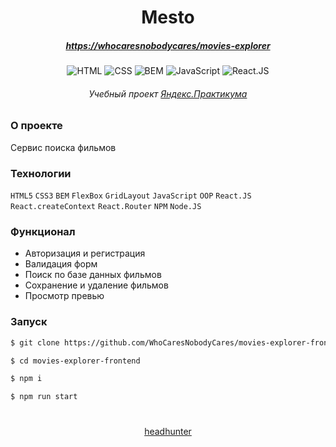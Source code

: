 <!-- # movies-explorer-frontend

http://andrewdiploma.nomoredomains.xyz.nomoredomains.sbs/ -->

<div align="center">

# Mesto

##### [https://whocaresnobodycares/movies-explorer](http://andrewdiploma.nomoredomains.xyz.nomoredomains.sbs/)

![HTML](https://img.shields.io/badge/-HTML5-orange)
![CSS](https://img.shields.io/badge/-CSS3-blue)
![BEM](https://img.shields.io/badge/-BEM-green)
![JavaScript](https://img.shields.io/badge/-JavaScript-yellow)
![React.JS](https://img.shields.io/badge/-React.JS-blue)

###### Учебный проект [Яндекс.Практикума](https://practicum.yandex.ru/)

</div>

### О проекте

Сервис поиска фильмов

### Технологии

`HTML5` `CSS3` `BEM` `FlexBox` `GridLayout` `JavaScript` `OOP` `React.JS` `React.createContext` `React.Router` `NPM` `Node.JS`

### Функционал

-   Авторизация и регистрация
-   Валидация форм
-   Поиск по базе данных фильмов
-   Сохранение и удаление фильмов
-   Просмотр превью

### Запуск

```bash
$ git clone https://github.com/WhoCaresNobodyCares/movies-explorer-frontend

$ cd movies-explorer-frontend

$ npm i

$ npm run start
```

<div align="center">

#

[headhunter](https://blagoveschensk.hh.ru/applicant/resumes/view?resume=46964546ff09ac2ced0039ed1f57626e4e6636)

</div>

